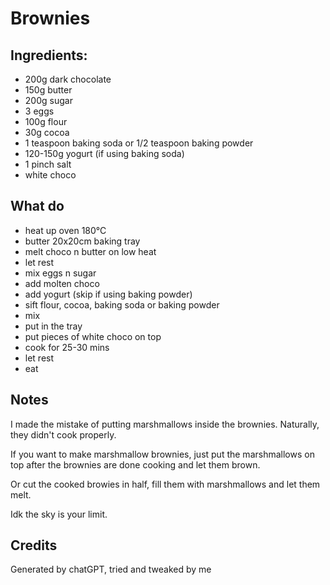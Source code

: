 # Brownies
## Ingredients:
- 200g dark chocolate
- 150g butter 
- 200g sugar
- 3 eggs
- 100g flour
- 30g cocoa
- 1 teaspoon baking soda or 1/2 teaspoon baking powder
- 120-150g yogurt (if using baking soda)
- 1 pinch salt
- white choco

## What do
- heat up oven 180°C
- butter 20x20cm baking tray
- melt choco n butter on low heat
- let rest
- mix eggs n sugar
- add molten choco
- add yogurt (skip if using baking powder)
- sift flour, cocoa, baking soda or baking powder
- mix
- put in the tray
- put pieces of white choco on top
- cook for 25-30 mins 
- let rest
- eat

## Notes
I made the mistake of putting marshmallows inside the brownies. Naturally, they didn't cook properly.

If you want to make marshmallow brownies, just put the marshmallows on top after the brownies are done cooking and let them brown. 

Or cut the cooked browies in half, fill them with marshmallows and let them melt.

Idk the sky is your limit.

## Credits
Generated by chatGPT, tried and tweaked by me

